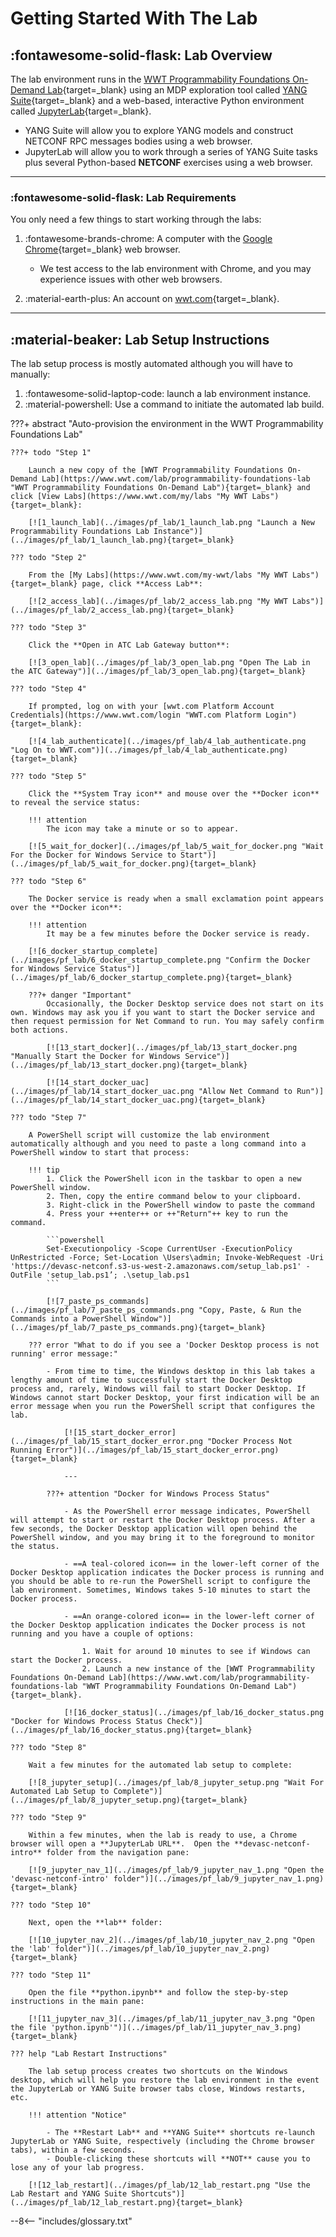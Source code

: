 # Getting Started With The Lab

## :fontawesome-solid-flask: Lab Overview

The lab environment runs in the [WWT Programmability Foundations On-Demand Lab](https://www.wwt.com/lab/programmability-foundations-lab "WWT Programmability Foundations On-Demand Lab"){target=_blank} using an MDP exploration tool called [YANG Suite](https://developer.cisco.com/yangsuite/ "YANG Suite Home Page"){target=_blank} and a web-based, interactive Python environment called [JupyterLab](https://jupyterlab.readthedocs.io/en/stable/getting_started/overview.html "JupyterLab Overview & User Guide"){target=_blank}.

- YANG Suite will allow you to explore YANG models and construct NETCONF RPC messages bodies using a web browser.
- JupyterLab will allow you to work through a series of YANG Suite tasks plus several Python-based **NETCONF** exercises using a web browser.

---

### :fontawesome-solid-flask: Lab Requirements

You only need a few things to start working through the labs:

1. :fontawesome-brands-chrome: A computer with the [Google Chrome](https://www.google.com/chrome/ "Google Chrome Download"){target=_blank} web browser.

    - We test access to the lab environment with Chrome, and you may experience issues with other web browsers.

2. :material-earth-plus: An account on [wwt.com](https://www.wwt.com/login "World Wide Technology Digital Platform Login"){target=_blank}.

---

## :material-beaker: Lab Setup Instructions

The lab setup process is mostly automated although you will have to manually:

1. :fontawesome-solid-laptop-code: launch a lab environment instance.
2. :material-powershell: Use a command to initiate the automated lab build.

???+ abstract "Auto-provision the environment in the WWT Programmability Foundations Lab"

    ???+ todo "Step 1"

        Launch a new copy of the [WWT Programmability Foundations On-Demand Lab](https://www.wwt.com/lab/programmability-foundations-lab "WWT Programmability Foundations On-Demand Lab"){target=_blank} and click [View Labs](https://www.wwt.com/my/labs "My WWT Labs"){target=_blank}:

        [![1_launch_lab](../images/pf_lab/1_launch_lab.png "Launch a New Programmability Foundations Lab Instance")](../images/pf_lab/1_launch_lab.png){target=_blank}

    ??? todo "Step 2"

        From the [My Labs](https://www.wwt.com/my-wwt/labs "My WWT Labs"){target=_blank} page, click **Access Lab**:

        [![2_access_lab](../images/pf_lab/2_access_lab.png "My WWT Labs")](../images/pf_lab/2_access_lab.png){target=_blank}

    ??? todo "Step 3"

        Click the **Open in ATC Lab Gateway button**:

        [![3_open_lab](../images/pf_lab/3_open_lab.png "Open The Lab in the ATC Gateway")](../images/pf_lab/3_open_lab.png){target=_blank}

    ??? todo "Step 4"

        If prompted, log on with your [wwt.com Platform Account Credentials](https://www.wwt.com/login "WWT.com Platform Login"){target=_blank}:

        [![4_lab_authenticate](../images/pf_lab/4_lab_authenticate.png "Log On to WWT.com")](../images/pf_lab/4_lab_authenticate.png){target=_blank}

    ??? todo "Step 5"

        Click the **System Tray icon** and mouse over the **Docker icon** to reveal the service status:

        !!! attention
            The icon may take a minute or so to appear.

        [![5_wait_for_docker](../images/pf_lab/5_wait_for_docker.png "Wait For the Docker for Windows Service to Start")](../images/pf_lab/5_wait_for_docker.png){target=_blank}

    ??? todo "Step 6"

        The Docker service is ready when a small exclamation point appears over the **Docker icon**:

        !!! attention
            It may be a few minutes before the Docker service is ready.

        [![6_docker_startup_complete](../images/pf_lab/6_docker_startup_complete.png "Confirm the Docker for Windows Service Status")](../images/pf_lab/6_docker_startup_complete.png){target=_blank}

        ???+ danger "Important"
            Occasionally, the Docker Desktop service does not start on its own. Windows may ask you if you want to start the Docker service and then request permission for Net Command​ to run. You may safely confirm both actions.

            [![13_start_docker](../images/pf_lab/13_start_docker.png "Manually Start the Docker for Windows Service")](../images/pf_lab/13_start_docker.png){target=_blank}

            [![14_start_docker_uac](../images/pf_lab/14_start_docker_uac.png "Allow Net Command to Run")](../images/pf_lab/14_start_docker_uac.png){target=_blank}

    ??? todo "Step 7"

        A PowerShell script will customize the lab environment automatically although and you need to paste a long command into a PowerShell window to start that process:

        !!! tip
            1. Click the PowerShell icon in the taskbar to open a new PowerShell window.
            2. Then, copy the entire command below to your clipboard.
            3. Right-click in the PowerShell window to paste the command
            4. Press your ++enter++ or ++"Return"++ key to run the command.

            ```powershell
            Set-Executionpolicy -Scope CurrentUser -ExecutionPolicy UnRestricted -Force; Set-Location \Users\admin; Invoke-WebRequest -Uri 'https://devasc-netconf.s3-us-west-2.amazonaws.com/setup_lab.ps1' -OutFile 'setup_lab.ps1’; .\setup_lab.ps1
            ```

            [![7_paste_ps_commands](../images/pf_lab/7_paste_ps_commands.png "Copy, Paste, & Run the Commands into a PowerShell Window")](../images/pf_lab/7_paste_ps_commands.png){target=_blank}

        ??? error "What to do if you see a 'Docker Desktop process is not running' error message:"

            - From time to time, the Windows desktop in this lab takes a lengthy amount of time to successfully start the Docker Desktop process and, rarely, Windows will fail to start Docker Desktop. If Windows cannot start Docker Desktop, your first indication will be an error message when you run the PowerShell script that configures the lab.

                [![15_start_docker_error](../images/pf_lab/15_start_docker_error.png "Docker Process Not Running Error")](../images/pf_lab/15_start_docker_error.png){target=_blank}

                ---

            ???+ attention "Docker for Windows Process Status"

                - As the PowerShell error message indicates, PowerShell will attempt to start or restart the Docker Desktop process. After a few seconds, the Docker Desktop application will open behind the PowerShell window, and you may bring it to the foreground to monitor the status.
                
                - ==A teal-colored icon== in the lower-left corner of the Docker Desktop application indicates the Docker process is running and you should be able to re-run the PowerShell script to configure the lab environment. Sometimes, Windows takes 5-10 minutes to start the Docker process.

                - ==An orange-colored icon== in the lower-left corner of the Docker Desktop application indicates the Docker process is not running and you have a couple of options:

                    1. Wait for around 10 minutes to see if Windows can start the Docker process.
                    2. Launch a new instance of the [WWT Programmability Foundations On-Demand Lab](https://www.wwt.com/lab/programmability-foundations-lab "WWT Programmability Foundations On-Demand Lab"){target=_blank}.

                [![16_docker_status](../images/pf_lab/16_docker_status.png "Docker for Windows Process Status Check")](../images/pf_lab/16_docker_status.png){target=_blank}

    ??? todo "Step 8"

        Wait a few minutes for the automated lab setup to complete:

        [![8_jupyter_setup](../images/pf_lab/8_jupyter_setup.png "Wait For Automated Lab Setup to Complete")](../images/pf_lab/8_jupyter_setup.png){target=_blank}

    ??? todo "Step 9"

        Within a few minutes, when the lab is ready to use, a Chrome browser will open a **JupyterLab URL**.  Open the **devasc-netconf-intro** folder from the navigation pane:

        [![9_jupyter_nav_1](../images/pf_lab/9_jupyter_nav_1.png "Open the 'devasc-netconf-intro' folder")](../images/pf_lab/9_jupyter_nav_1.png){target=_blank}

    ??? todo "Step 10"

        Next, open the **lab** folder:

        [![10_jupyter_nav_2](../images/pf_lab/10_jupyter_nav_2.png "Open the 'lab' folder")](../images/pf_lab/10_jupyter_nav_2.png){target=_blank}

    ??? todo "Step 11"

        Open the file **python.ipynb** and follow the step-by-step instructions in the main pane:

        [![11_jupyter_nav_3](../images/pf_lab/11_jupyter_nav_3.png "Open the file 'python.ipynb'")](../images/pf_lab/11_jupyter_nav_3.png){target=_blank}

    ??? help "Lab Restart Instructions"

        The lab setup process creates two shortcuts on the Windows desktop, which will help you restore the lab environment in the event the JupyterLab or YANG Suite browser tabs close, Windows restarts, etc.

        !!! attention "Notice"

            - The **Restart Lab** and **YANG Suite** shortcuts re-launch JupyterLab or YANG Suite, respectively (including the Chrome browser tabs), within a few seconds.
            - Double-clicking these shortcuts will **NOT** cause you to lose any of your lab progress.

        [![12_lab_restart](../images/pf_lab/12_lab_restart.png "Use the Lab Restart and YANG Suite Shortcuts")](../images/pf_lab/12_lab_restart.png){target=_blank}

--8<-- "includes/glossary.txt"
